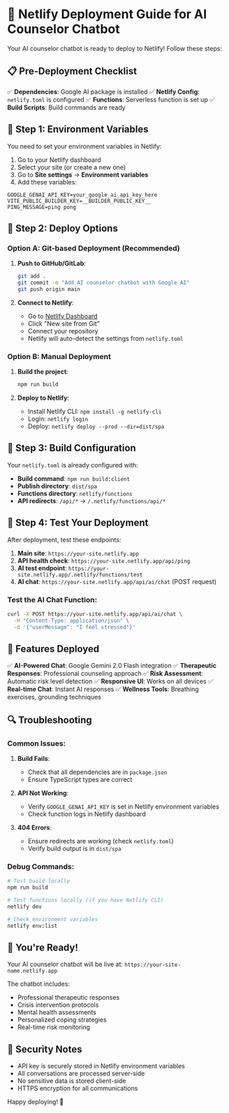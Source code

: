 # 🚀 Netlify Deployment Guide for AI Counselor Chatbot

Your AI counselor chatbot is ready to deploy to Netlify! Follow these steps:

## 📋 Pre-Deployment Checklist

✅ **Dependencies**: Google AI package is installed
✅ **Netlify Config**: `netlify.toml` is configured
✅ **Functions**: Serverless function is set up
✅ **Build Scripts**: Build commands are ready

## 🔧 Step 1: Environment Variables

You need to set your environment variables in Netlify:

1. Go to your Netlify dashboard
2. Select your site (or create a new one)
3. Go to **Site settings** → **Environment variables**
4. Add these variables:

```
GOOGLE_GENAI_API_KEY=your_google_ai_api_key_here
VITE_PUBLIC_BUILDER_KEY=__BUILDER_PUBLIC_KEY__
PING_MESSAGE=ping pong
```

## 🚀 Step 2: Deploy Options

### Option A: Git-based Deployment (Recommended)

1. **Push to GitHub/GitLab**:
   ```bash
   git add .
   git commit -m "Add AI counselor chatbot with Google AI"
   git push origin main
   ```

2. **Connect to Netlify**:
   - Go to [Netlify Dashboard](https://app.netlify.com/)
   - Click "New site from Git"
   - Connect your repository
   - Netlify will auto-detect the settings from `netlify.toml`

### Option B: Manual Deployment

1. **Build the project**:
   ```bash
   npm run build
   ```

2. **Deploy to Netlify**:
   - Install Netlify CLI: `npm install -g netlify-cli`
   - Login: `netlify login`
   - Deploy: `netlify deploy --prod --dir=dist/spa`

## 🔧 Step 3: Build Configuration

Your `netlify.toml` is already configured with:

- **Build command**: `npm run build:client`
- **Publish directory**: `dist/spa`
- **Functions directory**: `netlify/functions`
- **API redirects**: `/api/*` → `/.netlify/functions/api/*`

## 🧪 Step 4: Test Your Deployment

After deployment, test these endpoints:

1. **Main site**: `https://your-site.netlify.app`
2. **API health check**: `https://your-site.netlify.app/api/ping`
3. **AI test endpoint**: `https://your-site.netlify.app/.netlify/functions/test`
4. **AI chat**: `https://your-site.netlify.app/api/ai/chat` (POST request)

### Test the AI Chat Function:

```bash
curl -X POST https://your-site.netlify.app/api/ai/chat \
  -H "Content-Type: application/json" \
  -d '{"userMessage": "I feel stressed"}'
```

## 🎯 Features Deployed

✅ **AI-Powered Chat**: Google Gemini 2.0 Flash integration
✅ **Therapeutic Responses**: Professional counseling approach
✅ **Risk Assessment**: Automatic risk level detection
✅ **Responsive UI**: Works on all devices
✅ **Real-time Chat**: Instant AI responses
✅ **Wellness Tools**: Breathing exercises, grounding techniques

## 🔍 Troubleshooting

### Common Issues:

1. **Build Fails**:
   - Check that all dependencies are in `package.json`
   - Ensure TypeScript types are correct

2. **API Not Working**:
   - Verify `GOOGLE_GENAI_API_KEY` is set in Netlify environment variables
   - Check function logs in Netlify dashboard

3. **404 Errors**:
   - Ensure redirects are working (check `netlify.toml`)
   - Verify build output is in `dist/spa`

### Debug Commands:

```bash
# Test build locally
npm run build

# Test functions locally (if you have Netlify CLI)
netlify dev

# Check environment variables
netlify env:list
```

## 🎉 You're Ready!

Your AI counselor chatbot will be live at: `https://your-site-name.netlify.app`

The chatbot includes:
- Professional therapeutic responses
- Crisis intervention protocols
- Mental health assessments
- Personalized coping strategies
- Real-time risk monitoring

## 🔐 Security Notes

- API key is securely stored in Netlify environment variables
- All conversations are processed server-side
- No sensitive data is stored client-side
- HTTPS encryption for all communications

Happy deploying! 🚀